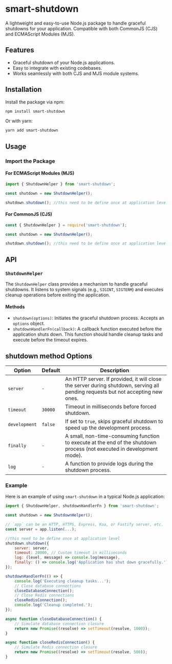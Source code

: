 # smart-shutdown

A lightweight and easy-to-use Node.js package to handle graceful shutdowns for your application. Compatible with both CommonJS (CJS) and ECMAScript Modules (MJS).

## Features
- Graceful shutdown of your Node.js applications.
- Easy to integrate with existing codebases.
- Works seamlessly with both CJS and MJS module systems.

## Installation

Install the package via npm:

```bash
npm install smart-shutdown
```

Or with yarn:

```bash
yarn add smart-shutdown
```

## Usage

### Import the Package

#### For ECMAScript Modules (MJS)

```javascript
import { ShutdownHelper } from 'smart-shutdown';

const shutdown = new ShutdownHelper();

shutdown.shutdown(); //this need to be define once at application level
```

#### For CommonJS (CJS)

```javascript
const { ShutdownHelper } = require('smart-shutdown');

const shutdown = new ShutdownHelper();

shutdown.shutdown(); //this need to be define once at application level
```

## API

### `ShutdownHelper`

The `ShutdownHelper` class provides a mechanism to handle graceful shutdowns. It listens to system signals (e.g., `SIGINT`, `SIGTERM`) and executes cleanup operations before exiting the application.

#### Methods

- `shutdown(options)`: Initiates the graceful shutdown process. Accepts an `options` object.
- `shutdownHandlerFn(callback)`: A callback function executed before the application shuts down. This function should handle cleanup tasks and execute before the timeout expires.

## shutdown method Options

| Option       | Default          | Description                                                                                                                |
|--------------|------------------|----------------------------------------------------------------------------------------------------------------------------|
| `server`     | `-`              | An HTTP server. If provided, it will close the server during shutdown, serving all pending requests but not accepting new ones. |
| `timeout`    | `30000`          | Timeout in milliseconds before forced shutdown.                                                                             |
| `development`| `false`          | If set to `true`, skips graceful shutdown to speed up the development process.                                              |
| `finally`    | `-`              | A small, non-time-consuming function to execute at the end of the shutdown process (not executed in development mode).      |
| `log`        | `-`              | A function to provide logs during the shutdown process.                                                                     |

### Example

Here is an example of using `smart-shutdown` in a typical Node.js application:

```javascript
import { ShutdownHelper, shutdownHandlerFn } from 'smart-shutdown';

const shutdown = new ShutdownHelper();

// `app` can be an HTTP, HTTPS, Express, Koa, or Fastify server, etc.
const server = app.listen(...);

//this need to be define once at application level
shutdown.shutdown({
    server: server,
    timeout: 20000, // Custom timeout in milliseconds
    log: (level, message) => console.log(message),
    finally: () => console.log('Application has shut down gracefully.')
});

shutdownHandlerFn(() => {
    console.log('Executing cleanup tasks...');
    // Close database connections
    closeDatabaseConnection();
    // Close Redis connections
    closeRedisConnection();
    console.log('Cleanup completed.');
});

async function closeDatabaseConnection() {
    // Simulate database connection closure
    return new Promise((resolve) => setTimeout(resolve, 1000));
}

async function closeRedisConnection() {
    // Simulate Redis connection closure
    return new Promise((resolve) => setTimeout(resolve, 500));
}
```

